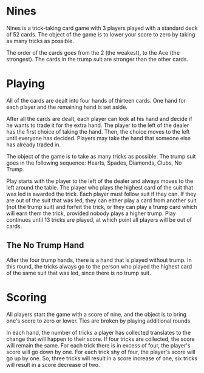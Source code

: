 # Nines
Nines is a trick-taking card game with 3 players played with a standard deck of 52 cards. The object of the game is to lower your score to zero by taking as many tricks as possible.

The order of the cards goes from the 2 (the weakest), to the Ace (the strongest). The cards in the trump suit are stronger than the other cards.


# Playing
All of the cards are dealt into four hands of thirteen cards. One hand for each player and the remaining hand is set aside.

After all the cards are dealt, each player can look at his hand and decide if he wants to trade it for the extra hand. The player to the left of the dealer has the first choice of taking the hand. Then, the choice moves to the left until everyone has decided. Players may take the hand that someone else has already traded in.

The object of the game is to take as many tricks as possible. The trump suit goes in the following sequence: Hearts, Spades, Diamonds, Clubs, No Trump.

Play starts with the player to the left of the dealer and always moves to the left around the table. The player who plays the highest card of the suit that was led is awarded the trick. Each player must follow suit if they can. If they are out of the suit that was led, they can either play a card from another suit (not the trump suit) and forfeit the trick, or they can play a trump card which will earn them the trick, provided nobody plays a higher trump. Play continues until 13 tricks are played, at which point all players will be out of cards.

## The No Trump Hand
After the four trump hands, there is a hand that is played without trump. In this round, the tricks always go to the person who played the highest card of the same suit that was led, since there is no trump suit.


# Scoring
All players start the game with a score of nine, and the object is to bring one's score to zero or lower. Ties are broken by playing additional rounds. 

In each hand, the number of tricks a player has collected translates to the change that will happen to their score. If four tricks are collected, the score will remain the same. For each trick there is in excess of four, the player's score will go down by one. For each trick shy of four, the player's score will go up by one. So, three tricks will result in a score increase of one, six tricks will result in a score decrease of two.
